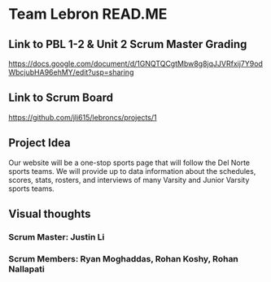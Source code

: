 # Team Lebron READ.ME

## Link to PBL 1-2 & Unit 2 Scrum Master Grading
https://docs.google.com/document/d/1GNQTQCgtMbw8g8jqJJVRfxij7Y9odWbcjubHA96ehMY/edit?usp=sharing 

## Link to Scrum Board
https://github.com/jli615/lebroncs/projects/1

## Project Idea
Our website will be a one-stop sports page that will follow the Del Norte sports teams. We will provide up to data information about the schedules, scores, stats, rosters, and interviews of many Varsity and Junior Varsity sports teams.

## Visual thoughts



### Scrum Master: Justin Li 
### Scrum Members: Ryan Moghaddas, Rohan Koshy, Rohan Nallapati






